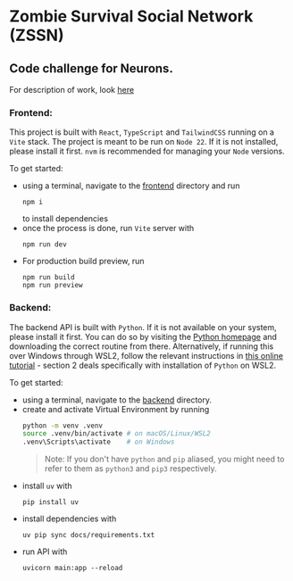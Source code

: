 # Zombie Survival Social Network (ZSSN)

## Code challenge for Neurons.

For description of work, look [here](/challenge-description.md)

### Frontend:

This project is built with `React`, `TypeScript` and `TailwindCSS` running on a `Vite` stack. The project is meant to be run on `Node 22`. If it is not installed, please install it first. `nvm` is recommended for managing your `Node` versions.

To get started:

- using a terminal, navigate to the [frontend](/frontend) directory and run
  ```
  npm i
  ```
  to install dependencies
- once the process is done, run `Vite` server with
  ```
  npm run dev
  ```
- For production build preview, run
  ```
  npm run build
  npm run preview
  ```

### Backend:

The backend API is built with `Python`. If it is not available on your system, please install it first. You can do so by visiting the [Python homepage](https://www.python.org/downloads/) and downloading the correct routine from there. Alternatively, if running this over Windows through WSL2, follow the relevant instructions in [this online tutorial](https://medium.com/@charles.guinand/installing-wsl2-python-and-virtual-environments-on-windows-11-with-vs-code-a-comprehensive-guide-32db3c1a5847) - section 2 deals specifically with installation of `Python` on WSL2.

To get started:

- using a terminal, navigate to the [backend](/backend) directory.
- create and activate Virtual Environment by running
  ```sh
  python -m venv .venv
  source .venv/bin/activate # on macOS/Linux/WSL2
  .venv\Scripts\activate    # on Windows
  ```
  > Note: If you don't have `python` and `pip` aliased, you might need to refer to them as `python3` and `pip3` respectively.
- install `uv` with
  ```
  pip install uv
  ```
- install dependencies with
  ```
  uv pip sync docs/requirements.txt
  ```
- run API with
  ```
  uvicorn main:app --reload
  ```
